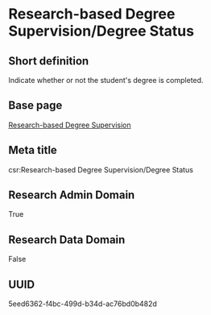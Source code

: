 # Research-based Degree Supervision/Degree Status
## Short definition
Indicate whether or not the student's degree is completed.
## Base page
[Research-based Degree Supervision](https://github.com/EuroCRIS/CASRAI-Dictionairies/blob/main/Objects/Research-based%20Degree%20Supervision.md)
## Meta title
csr:Research-based Degree Supervision/Degree Status
## Research Admin Domain
True
## Research Data Domain
False
## UUID
5eed6362-f4bc-499d-b34d-ac76bd0b482d
